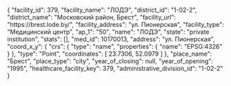 {
    "facility_id": 379,
    "facility_name": "ЛОДЭ",
    "district_id": "1-02-2",
    "district_name": "Московский район, Брест",
    "facility_url": "https:\/\/brest.lode.by\/",
    "facility_address": "ул. Пионерская",
    "facility_type": "Медицинский центр",
    "ap_1": "50",
    "name": "ЛОДЭ",
    "state": "private institution",
    "stats": [],
    "med_id": 10170013,
    "address": "ул. Пионерская",
    "coord_x_y": {
        "crs": {
            "type": "name",
            "properties": {
                "name": "EPSG:4326"
            }
        },
        "type": "Point",
        "coordinates": [
            23.7306,
            52.0979
        ]
    },
    "place_name": "Брест",
    "place_type": "city",
    "year_of_closing": null,
    "year_of_opening": "1995",
    "healthcare_facility_key": 379,
    "administrative_division_id": "1-02-2"
}